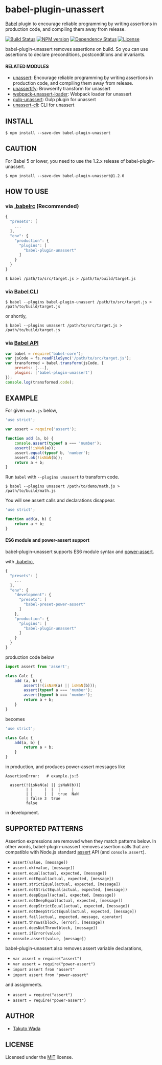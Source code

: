 babel-plugin-unassert
================================

[Babel](http://babeljs.io/) plugin to encourage reliable programming by writing assertions in production code, and compiling them away from release.

[![Build Status][travis-image]][travis-url]
[![NPM version][npm-image]][npm-url]
[![Dependency Status][depstat-image]][depstat-url]
[![License][license-image]][license-url]

babel-plugin-unassert removes assertions on build. So you can use assertions to declare preconditions, postconditions and invariants.


#### RELATED MODULES

- [unassert](https://github.com/unassert-js/unassert): Encourage reliable programming by writing assertions in production code, and compiling them away from release.
- [unassertify](https://github.com/unassert-js/unassertify): Browserify transform for unassert
- [webpack-unassert-loader](https://github.com/unassert-js/webpack-unassert-loader): Webpack loader for unassert
- [gulp-unassert](https://github.com/unassert-js/gulp-unassert): Gulp plugin for unassert
- [unassert-cli](https://github.com/unassert-js/unassert-cli): CLI for unassert


INSTALL
---------------------------------------

```
$ npm install --save-dev babel-plugin-unassert
```


CAUTION
---------------------------------------

For Babel 5 or lower, you need to use the 1.2.x release of babel-plugin-unassert.

```
$ npm install --save-dev babel-plugin-unassert@1.2.0
```


HOW TO USE
---------------------------------------


### via [.babelrc](http://babeljs.io/docs/usage/babelrc/) (Recommended)

```javascript
{
  "presets": [
    ...
  ],
  "env": {
    "production": {
      "plugins": [
        "babel-plugin-unassert"
      ]
    }
  }
}
```

```
$ babel /path/to/src/target.js > /path/to/build/target.js
```


### via [Babel CLI](http://babeljs.io/docs/usage/cli/)

```
$ babel --plugins babel-plugin-unassert /path/to/src/target.js > /path/to/build/target.js
```

or shortly,

```
$ babel --plugins unassert /path/to/src/target.js > /path/to/build/target.js
```


### via [Babel API](http://babeljs.io/docs/usage/api/)

```javascript
var babel = require('babel-core');
var jsCode = fs.readFileSync('/path/to/src/target.js');
var transformed = babel.transform(jsCode, {
    presets: [...],
    plugins: ['babel-plugin-unassert']
});
console.log(transformed.code);
```


EXAMPLE
---------------------------------------

For given `math.js` below,

```javascript
'use strict';

var assert = require('assert');

function add (a, b) {
    console.assert(typeof a === 'number');
    assert(!isNaN(a));
    assert.equal(typeof b, 'number');
    assert.ok(!isNaN(b));
    return a + b;
}
```

Run `babel` with `--plugins unassert` to transform code.

```
$ babel --plugins unassert /path/to/demo/math.js > /path/to/build/math.js
```

You will see assert calls and declarations disappear.

```javascript
'use strict';

function add(a, b) {
    return a + b;
}
```


#### ES6 module and power-assert support

babel-plugin-unassert supports ES6 module syntax and [power-assert](https://github.com/power-assert-js/power-assert).

with [.babelrc](http://babeljs.io/docs/usage/babelrc/),

```javascript
{
  "presets": [
    ...
  ],
  "env": {
    "development": {
      "presets": [
        "babel-preset-power-assert"
      ]
    },
    "production": {
      "plugins": [
        "babel-plugin-unassert"
      ]
    }
  }
}
```

production code below

```javascript
import assert from 'assert';

class Calc {
    add (a, b) {
        assert(!(isNaN(a) || isNaN(b)));
        assert(typeof a === 'number');
        assert(typeof b === 'number');
        return a + b;
    }
}
```

becomes

```javascript
'use strict';

class Calc {
    add(a, b) {
        return a + b;
    }
}
```

in production, and produces power-assert messages like

```
AssertionError:   # example.js:5

  assert(!(isNaN(a) || isNaN(b)))
         | |     |  |  |     |
         | |     |  |  true  NaN
         | false 3  true
         false
```

in development.


SUPPORTED PATTERNS
---------------------------------------

Assertion expressions are removed when they match patterns below. In other words, babel-plugin-unassert removes assertion calls that are compatible with Node.js standard [assert](https://nodejs.org/api/assert.html) API (and `console.assert`).

* `assert(value, [message])`
* `assert.ok(value, [message])`
* `assert.equal(actual, expected, [message])`
* `assert.notEqual(actual, expected, [message])`
* `assert.strictEqual(actual, expected, [message])`
* `assert.notStrictEqual(actual, expected, [message])`
* `assert.deepEqual(actual, expected, [message])`
* `assert.notDeepEqual(actual, expected, [message])`
* `assert.deepStrictEqual(actual, expected, [message])`
* `assert.notDeepStrictEqual(actual, expected, [message])`
* `assert.fail(actual, expected, message, operator)`
* `assert.throws(block, [error], [message])`
* `assert.doesNotThrow(block, [message])`
* `assert.ifError(value)`
* `console.assert(value, [message])`

babel-plugin-unassert also removes assert variable declarations,

* `var assert = require("assert")`
* `var assert = require("power-assert")`
* `import assert from "assert"`
* `import assert from "power-assert"`

and assignments.

* `assert = require("assert")`
* `assert = require("power-assert")`


AUTHOR
---------------------------------------
* [Takuto Wada](https://github.com/twada)


LICENSE
---------------------------------------
Licensed under the [MIT](https://github.com/unassert-js/babel-plugin-unassert/blob/master/LICENSE) license.


[npm-url]: https://npmjs.org/package/babel-plugin-unassert
[npm-image]: https://badge.fury.io/js/babel-plugin-unassert.svg

[travis-url]: https://travis-ci.org/unassert-js/babel-plugin-unassert
[travis-image]: https://secure.travis-ci.org/unassert-js/babel-plugin-unassert.svg?branch=master

[depstat-url]: https://gemnasium.com/unassert-js/babel-plugin-unassert
[depstat-image]: https://gemnasium.com/unassert-js/babel-plugin-unassert.svg

[license-url]: https://github.com/unassert-js/babel-plugin-unassert/blob/master/LICENSE
[license-image]: https://img.shields.io/badge/license-MIT-brightgreen.svg
